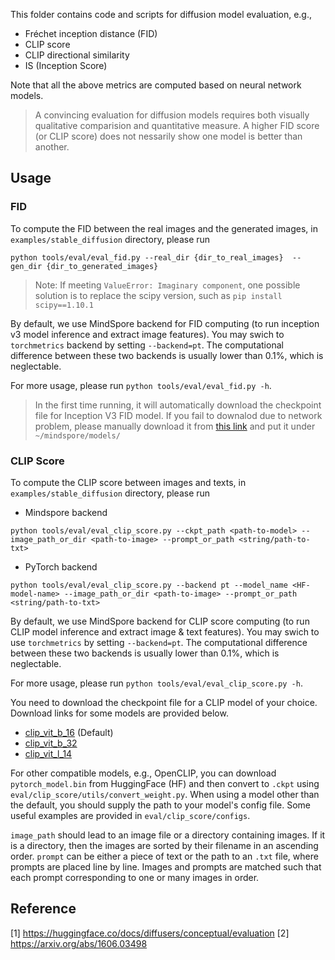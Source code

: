 
This folder contains code and scripts for diffusion model evaluation, e.g.,

- Fréchet inception distance (FID)
- CLIP score
- CLIP directional similarity
- IS (Inception Score)


Note that all the above metrics are computed based on neural network models.

> A convincing evaluation for diffusion models requires both visually qualitative comparision and quantitative measure. A higher FID score (or CLIP score) does not nessarily show one model is better than another.

## Usage

### FID

To compute the FID between the real images and the generated images, in `examples/stable_diffusion` directory, please run

```
python tools/eval/eval_fid.py --real_dir {dir_to_real_images}  --gen_dir {dir_to_generated_images}
```
> Note: If meeting `ValueError: Imaginary component`, one possible solution is to replace the scipy version, such as `pip install scipy==1.10.1`

By default, we use MindSpore backend for FID computing (to run inception v3 model inference and extract image features). You may swich to `torchmetrics` backend  by setting `--backend=pt`. The computational difference between these two backends is usually lower than 0.1%, which is neglectable.

For more usage, please run `python tools/eval/eval_fid.py -h`.

> In the first time running, it will automatically download the checkpoint file for Inception V3 FID model. If you fail to downalod due to network problem, please manually download it from [this link](https://download.mindspore.cn/toolkits/mindone/stable_diffusion/fid/inception_v3_fid-9ec6dfe4.ckpt) and put it under `~/mindspore/models/`

### CLIP Score

To compute the CLIP score between images and texts, in `examples/stable_diffusion` directory, please run

- Mindspore backend
```
python tools/eval/eval_clip_score.py --ckpt_path <path-to-model> --image_path_or_dir <path-to-image> --prompt_or_path <string/path-to-txt>
```
- PyTorch backend
```
python tools/eval/eval_clip_score.py --backend pt --model_name <HF-model-name> --image_path_or_dir <path-to-image> --prompt_or_path <string/path-to-txt>
```
By default, we use MindSpore backend for CLIP score computing (to run CLIP model inference and extract image & text features). You may swich to use `torchmetrics` by setting `--backend=pt`. The computational difference between these two backends is usually lower than 0.1%, which is neglectable.

For more usage, please run `python tools/eval/eval_clip_score.py -h`.

You need to download the checkpoint file for a CLIP model of your choice. Download links for some models are provided below.

- [clip_vit_b_16](https://ascend-repo-modelzoo.obs.cn-east-2.myhuaweicloud.com/MindFormers/clip/clip_vit_b_16.ckpt) (Default)
- [clip_vit_b_32](https://ascend-repo-modelzoo.obs.cn-east-2.myhuaweicloud.com/XFormer_for_mindspore/clip/clip_vit_b_32.ckpt)
- [clip_vit_l_14](https://ascend-repo-modelzoo.obs.cn-east-2.myhuaweicloud.com/MindFormers/clip/clip_vit_l_14.ckpt)

For other compatible models, e.g., OpenCLIP, you can download `pytorch_model.bin` from HuggingFace (HF) and then convert to `.ckpt` using `eval/clip_score/utils/convert_weight.py`. When using a model other than the default, you should supply the path to your model's config file. Some useful examples are provided in `eval/clip_score/configs`.

`image_path` should lead to an image file or a directory containing images. If it is a directory, then the images are sorted by their filename in an ascending order. `prompt` can be either a piece of text or the path to an `.txt` file, where prompts are placed line by line. Images and prompts are matched such that each prompt corresponding to one or many images in order.



## Reference

[1] https://huggingface.co/docs/diffusers/conceptual/evaluation
[2] https://arxiv.org/abs/1606.03498

